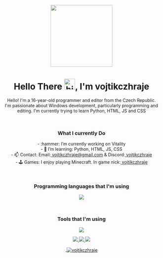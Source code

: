 <p align="center">
<img src="https://cdn.discordapp.com/attachments/1056557770251436113/1129774994449236088/vojtikczhraje.png" width="200px" height="200px">
</p>
<h1 align="center">Hello There <img src="https://user-images.githubusercontent.com/1303154/88677602-1635ba80-d120-11ea-84d8-d263ba5fc3c0.gif" width="35px" height="35px" alt="hi">, I'm vojtikczhraje</h1>



<p align="center">Hello! I'm a 16-year-old programmer and editor from the Czech Republic. I'm passionate about Windows development, particularly programming and editing. I'm currently trying to learn Python, HTML, JS and CSS</p>
<br>



<h3 align="center">What I currently Do </h3>
<p align=center>
- :hammer: I’m currently working on Vitality
<br>
- 🤔 I’m learning: Python, HTML, JS, CSS
<br>
- 📫 Contact: Email:<a href="mailto:vojtikczhraje@gmail.com"> vojtikczhraje@gmail.com</a> & Discord:<a href="https://discord.com/users/390568043513905153"> vojtikczhraje</a>
<br>
- 🕹️ Games: I enjoy playing Minecraft. In game nick:<a href="https://namemc.com/profile/vojtikczhraje"> vojtikczhraje</a>
</p>
<br>


<h3 align=center> Programming languages that I'm using</h3>
<p align="center">
  <a href="https://skillicons.dev">
    <img src="https://skillicons.dev/icons?i=py,pr,html,css,js" />
  </a>
</p>
<br>


<h3 align=center> Tools that I'm using</h3>
<p align="center">
  <a href="https://skillicons.dev">
    <img src="https://skillicons.dev/icons?i=discord,twitter,instagram,github,vscode,stackoverflow" />
  </a>
</p>


<p align=center>
  <a href="https://twitter.com/vojtikczpari" target="_blank">
    <img src="https://img.shields.io/badge/-@vojtikczpari-1ca0f1?style=flat&labelColor=1ca0f1&logo=twitter&logoColor=white&link=https://twitter.com/vojtikczpari"
      </a>

 <a href="https://www.instagram.com/vojtikczhraje/" target="_blank">
    <img src="https://img.shields.io/badge/-@vojtikczhraje-e84393?style=flat&labelColor=e84393&logo=instagram&logoColor=white"
      </a>

   <a href="mailto:vojtikczhraje@gmail.com" target="_blank">
    <img src="https://img.shields.io/badge/-vojtikczhraje-c0392b?style=flat&labelColor=c0392b&logo=gmail&logoColor=white"
      </a>


</p>


<p align="center">&nbsp;<img align="center" src="https://github-readme-stats.vercel.app/api?username=vojtikczhraje&show_icons=true&locale=en" alt="vojtikczhraje" /></p>

